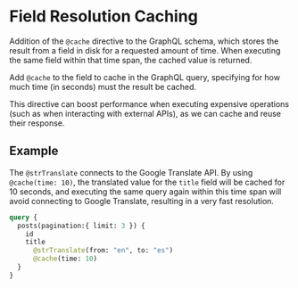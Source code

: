 # Field Resolution Caching

Addition of the `@cache` directive to the GraphQL schema, which stores the result from a field in disk for a requested amount of time. When executing the same field within that time span, the cached value is returned.

Add `@cache` to the field to cache in the GraphQL query, specifying for how much time (in seconds) must the result be cached.

This directive can boost performance when executing expensive operations (such as when interacting with external APIs), as we can cache and reuse their response.

## Example

The `@strTranslate` connects to the Google Translate API. By using `@cache(time: 10)`, the translated value for the `title` field will be cached for 10 seconds, and executing the same query again within this time span will avoid connecting to Google Translate, resulting in a very fast resolution.

<!-- @todo Un-comment here when FeedbackCategories::LOG is enabled and documented, and `@traceExecutionTime` is supported -->
<!-- A log entry will indicate if the field is being retrieved from the cache. -->

```graphql
query {
  posts(pagination:{ limit: 3 }) {
    id
    title
      @strTranslate(from: "en", to: "es")
      @cache(time: 10)
  }
}
```

<!-- @todo Un-comment here when FeedbackCategories::LOG is enabled and documented, and `@traceExecutionTime` is supported -->
<!-- Use `@traceExecutionTime` to log the difference in field resolution time:

```graphql
query {
  posts(pagination:{ limit: 3 }) {
    id
    title
      @strTranslate(from: "en", to: "es")
      @cache(time: 10)
      @traceExecutionTime
  }
}
```
-->
<!-- 
## Bundles including extension

- [“All Extensions” Bundle](../../../../../bundle-extensions/all-feature-bundled-extensions/docs/modules/all-feature-bundled-extensions/en.md)
- [“Caching” Bundle](../../../../../bundle-extensions/caching/docs/modules/caching/en.md)
- [“Private GraphQL Server for WordPress” Bundle](../../../../../bundle-extensions/private-graphql-server-for-wordpress/docs/modules/private-graphql-server-for-wordpress/en.md)
- [“Tailored WordPress Automator” Bundle](../../../../../bundle-extensions/tailored-wordpress-automator/docs/modules/tailored-wordpress-automator/en.md)
- [“Versatile WordPress Request API” Bundle](../../../../../bundle-extensions/versatile-wordpress-request-api/docs/modules/versatile-wordpress-request-api/en.md) -->
